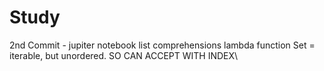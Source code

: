 # Study

2nd Commit - jupiter notebook
list comprehensions
lambda function
Set = iterable, but unordered. SO CAN ACCEPT WITH INDEX\\
